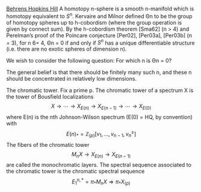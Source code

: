 [Behrens Hopkins Hill](https://www3.nd.edu/~mbehren1/papers/exotic2.pdf)
A homotopy n-sphere is a smooth n-manifold which is homotopy equivalent to
$S^n$. Kervaire and Milnor defined Θn to be the group of homotopy spheres up
to h-cobordism (where the group operation is given by connect sum). By the
h-cobordism theorem [Sma62] (n > 4) and Perelman’s proof of the Poincare conjecture [Per02], [Per03a], [Per03b] (n = 3), for n 6= 4, Θn = 0 if and only if $S^n$ has
a unique differentiable structure (i.e. there are no exotic spheres of dimension n).

We wish to consider the following question: For which n is Θn = 0?

The general belief is that there should be finitely many such n, and these n should
be concentrated in relatively low dimensions.

The chromatic tower. Fix a prime p. The chromatic tower of a spectrum X is
the tower of Bousfield localizations
$$
X \rightarrow \cdots \rightarrow X _ { E ( n ) } \rightarrow X _ { E ( n - 1 ) } \rightarrow \cdots \rightarrow X _ { E ( 0 ) }
$$
where E(n) is the nth Johnson-Wilson spectrum (E(0) = HQ, by convention) with
$$
E ( n ) _ { * } = \mathbb { Z } _ { ( p ) } \left[ v _ { 1 } , \dots , v _ { n - 1 } , v _ { n } ^ { \pm } \right]
$$
The fibers of the chromatic tower
$$
M _ { n } X \rightarrow X _ { E ( n ) } \rightarrow X _ { E ( n - 1 ) }
$$
are called the monochromatic layers. The spectral sequence associated to the chromatic tower is the chromatic spectral sequence
$$
E _ { 1 } ^ { n , * } = \pi _ { * } M _ { n } X \Rightarrow \pi _ { * } X _ { ( p ) }
$$
